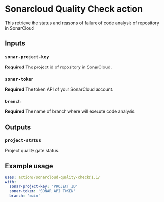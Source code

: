 # Sonarcloud Quality Check action

This retrieve the status and reasons of failure of code analysis of repository in SonarCloud

## Inputs

### `sonar-project-key`

**Required** The project id of repository in SonarCloud.

### `sonar-token`

**Required** The token API of your SonarCloud account.

### `branch` 

**Required** The name of branch where will execute code analysis.

## Outputs

### `project-status`

Project quality gate status.

## Example usage

```yaml
uses: actions/sonarcloud-quality-check@1.1v
with:
  sonar-project-key: 'PROJECT ID'
  sonar-token: 'SONAR API TOKEN'
  branch: 'main'
```
